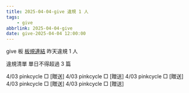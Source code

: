 ```yaml
---
title: 2025-04-04-give 違規 1 人
tags:
    - give
abbrlink: 2025-04-04-give
date: give-2025-04-04 12:00:00
---
```

give 板 [板規連結](https://www.ptt.cc/bbs/give/M.1612495900.A.C32.html)
昨天違規 1 人
<!-- more -->

違規清單
單日不得超過 3 篇

4/03 pinkcycle □ [贈送]
4/03 pinkcycle □ [贈送]
4/03 pinkcycle □ [贈送]
4/03 pinkcycle □ [贈送]
4/03 pinkcycle □ [贈送]